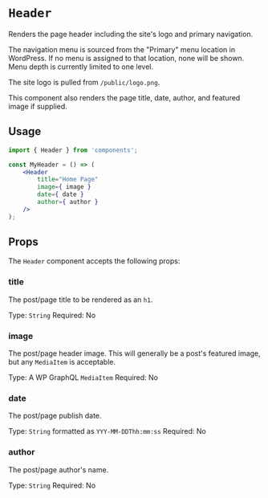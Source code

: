# `Header`

Renders the page header including the site's logo and primary navigation.

The navigation menu is sourced from the "Primary" menu location in WordPress. If no menu is assigned to that location, none will be shown. Menu depth is currently limited to one level.

The site logo is pulled from `/public/logo.png`.

This component also renders the page title, date, author, and featured image if supplied.

## Usage

```jsx
import { Header } from 'components';

const MyHeader = () => (
	<Header
        title="Home Page"
        image={ image }
        date={ date }
        author={ author }
    />
);
```

## Props

The `Header` component accepts the following props:

### title

The post/page title to be rendered as an `h1`.

Type: `String`
Required: No

### image

The post/page header image. This will generally be a post's featured image, but any `MediaItem` is acceptable.

Type: A WP GraphQL `MediaItem`
Required: No

### date

The post/page publish date.

Type: `String` formatted as `YYY-MM-DDThh:mm:ss`
Required: No

### author

The post/page author's name.

Type: `String`
Required: No